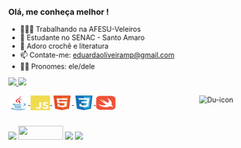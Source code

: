 ### Olá, me conheça melhor !

- 👨🏻‍💻 Trabalhando na AFESU-Veleiros
- 🌱 Estudante no SENAC - Santo Amaro
- 🧶 Adoro crochê e literatura 
- 📫 Contate-me: eduardaoliveiramp@gmail.com
- 🏳️‍🌈 Pronomes: ele/dele
<div>

<a href="[https://github.com/rafaballerini](https://github.com/eduardaoliveiragithub)">

<img height="180em" src="https://github-readme-stats.vercel.app/api?username=eduardaoliveiragithub&show_icons=false&theme=dark&include_all_commits=true&count_private=true"/>

<img height="180em" src="https://github-readme-stats.vercel.app/api/top-langs/?username=eduardaoliveiragithub&theme=dark"/>

 
</div>

<div style="display: inline_block"><br>
  <img align="center" alt="Du-Java" height="30" width="40" src="https://github.com/devicons/devicon/blob/master/icons/java/java-original.svg">
  <img align="center" alt="Du-Js" height="30" width="40" src="https://raw.githubusercontent.com/devicons/devicon/master/icons/javascript/javascript-plain.svg">
  <img align="center" alt="Du-HTML" height="30" width="40" src="https://raw.githubusercontent.com/devicons/devicon/master/icons/html5/html5-original.svg">
  
  <img align="center" alt="Du-CSS" height="30" width="40" src="https://raw.githubusercontent.com/devicons/devicon/master/icons/css3/css3-original.svg">
  <img align="center" alt="Du-Swift" height="30" width="40" src="https://github.com/devicons/devicon/blob/master/icons/swift/swift-original.svg">
  <img align="right" alt="Du-icon"  height="120" width="120" src="https://media.discordapp.net/attachments/1073085015329619989/1156375600517349496/eububle.jpg?ex=6514be33&is=65136cb3&hm=b6b6d80bf3c36e2e6ad3a4458b9720eddba98ffa3fdbe003e64d9d54452bb1f0&=">

          
</div>

<br>
   
<div> 

  
 <a href="https://www.instagram.com/lu_aquiless/" target="_blank"><img height="28" src="https://img.shields.io/badge/-Instagram-%23E4405F?style=for-the-badge&logo=instagram&logoColor=white" target="_blank"></a>
 <a href="#" target="_blank"><img height="28" width="90" src="https://img.shields.io/badge/Discord-7289DA?style=for-the-badge&logo=discord&logoColor=white" target="_blank"></a> 
 <a href="https://www.linkedin.com/in/eduarda-oliveira-51b0851b4/" target="_blank"><img src="https://img.shields.io/badge/-LinkedIn-%230077B5?style=for-the-badge&logo=linkedin&logoColor=white" target="_blank"></a> 
 <a href="#" target="_blank"><img src="https://img.shields.io/badge/Eclipse-2C2255?style=for-the-badge&logo=eclipse&logoColor=white" ></a> 



  
  
</div>
